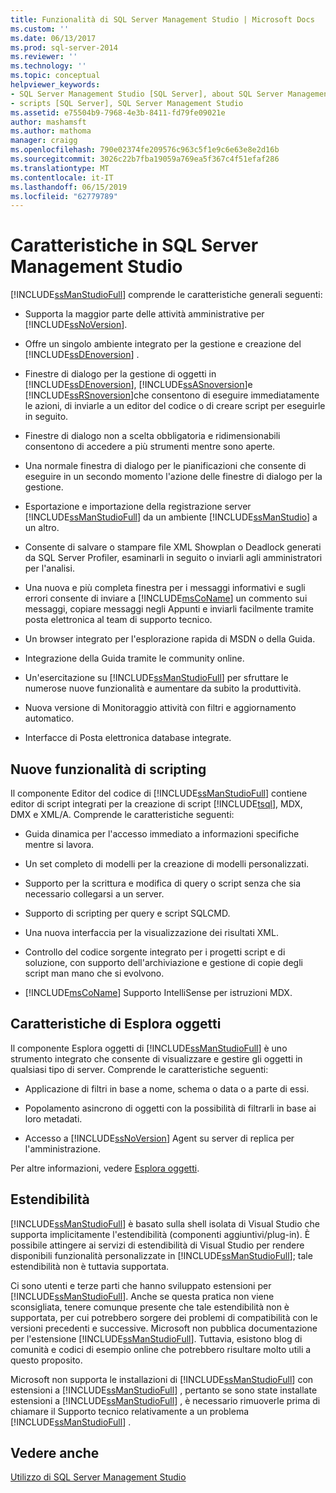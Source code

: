 ```yaml
---
title: Funzionalità di SQL Server Management Studio | Microsoft Docs
ms.custom: ''
ms.date: 06/13/2017
ms.prod: sql-server-2014
ms.reviewer: ''
ms.technology: ''
ms.topic: conceptual
helpviewer_keywords:
- SQL Server Management Studio [SQL Server], about SQL Server Management Studio
- scripts [SQL Server], SQL Server Management Studio
ms.assetid: e75504b9-7968-4e3b-8411-fd79fe09021e
author: mashamsft
ms.author: mathoma
manager: craigg
ms.openlocfilehash: 790e02374fe209576c963c5f1e9c6e63e8e2d16b
ms.sourcegitcommit: 3026c22b7fba19059a769ea5f367c4f51efaf286
ms.translationtype: MT
ms.contentlocale: it-IT
ms.lasthandoff: 06/15/2019
ms.locfileid: "62779789"
---
```

# <a name="features-in-sql-server-management-studio"></a>Caratteristiche in SQL Server Management Studio
  [!INCLUDE[ssManStudioFull](../includes/ssmanstudiofull-md.md)] comprende le caratteristiche generali seguenti:  
  
-   Supporta la maggior parte delle attività amministrative per [!INCLUDE[ssNoVersion](../includes/ssnoversion-md.md)].  
  
-   Offre un singolo ambiente integrato per la gestione e creazione del [!INCLUDE[ssDEnoversion](../includes/ssdenoversion-md.md)] .  
  
-   Finestre di dialogo per la gestione di oggetti in [!INCLUDE[ssDEnoversion](../includes/ssdenoversion-md.md)], [!INCLUDE[ssASnoversion](../includes/ssasnoversion-md.md)]e [!INCLUDE[ssRSnoversion](../includes/ssrsnoversion-md.md)]che consentono di eseguire immediatamente le azioni, di inviarle a un editor del codice o di creare script per eseguirle in seguito.  
  
-   Finestre di dialogo non a scelta obbligatoria e ridimensionabili consentono di accedere a più strumenti mentre sono aperte.  
  
-   Una normale finestra di dialogo per le pianificazioni che consente di eseguire in un secondo momento l'azione delle finestre di dialogo per la gestione.  
  
-   Esportazione e importazione della registrazione server [!INCLUDE[ssManStudioFull](../includes/ssmanstudiofull-md.md)] da un ambiente [!INCLUDE[ssManStudio](../includes/ssmanstudio-md.md)] a un altro.  
  
-   Consente di salvare o stampare file XML Showplan o Deadlock generati da SQL Server Profiler, esaminarli in seguito o inviarli agli amministratori per l'analisi.  
  
-   Una nuova e più completa finestra per i messaggi informativi e sugli errori consente di inviare a [!INCLUDE[msCoName](../includes/msconame-md.md)] un commento sui messaggi, copiare messaggi negli Appunti e inviarli facilmente tramite posta elettronica al team di supporto tecnico.  
  
-   Un browser integrato per l'esplorazione rapida di MSDN o della Guida.  
  
-   Integrazione della Guida tramite le community online.  
  
-   Un'esercitazione su [!INCLUDE[ssManStudioFull](../includes/ssmanstudiofull-md.md)] per sfruttare le numerose nuove funzionalità e aumentare da subito la produttività.  
  
-   Nuova versione di Monitoraggio attività con filtri e aggiornamento automatico.  
  
-   Interfacce di Posta elettronica database integrate.  
  
## <a name="new-scripting-capabilities"></a>Nuove funzionalità di scripting  
 Il componente Editor del codice di [!INCLUDE[ssManStudioFull](../includes/ssmanstudiofull-md.md)] contiene editor di script integrati per la creazione di script [!INCLUDE[tsql](../includes/tsql-md.md)], MDX, DMX e XML/A. Comprende le caratteristiche seguenti:  
  
-   Guida dinamica per l'accesso immediato a informazioni specifiche mentre si lavora.  
  
-   Un set completo di modelli per la creazione di modelli personalizzati.  
  
-   Supporto per la scrittura e modifica di query o script senza che sia necessario collegarsi a un server.  
  
-   Supporto di scripting per query e script SQLCMD.  
  
-   Una nuova interfaccia per la visualizzazione dei risultati XML.  
  
-   Controllo del codice sorgente integrato per i progetti script e di soluzione, con supporto dell'archiviazione e gestione di copie degli script man mano che si evolvono.  
  
-   [!INCLUDE[msCoName](../includes/msconame-md.md)] Supporto IntelliSense per istruzioni MDX.  
  
## <a name="object-explorer-features"></a>Caratteristiche di Esplora oggetti  
 Il componente Esplora oggetti di [!INCLUDE[ssManStudioFull](../includes/ssmanstudiofull-md.md)] è uno strumento integrato che consente di visualizzare e gestire gli oggetti in qualsiasi tipo di server. Comprende le caratteristiche seguenti:  
  
-   Applicazione di filtri in base a nome, schema o data o a parte di essi.  
  
-   Popolamento asincrono di oggetti con la possibilità di filtrarli in base ai loro metadati.  
  
-   Accesso a [!INCLUDE[ssNoVersion](../includes/ssnoversion-md.md)] Agent su server di replica per l'amministrazione.  
  
 Per altre informazioni, vedere [Esplora oggetti](../ssms/object/object-explorer.md).  
  
## <a name="extensibility"></a>Estendibilità  
 [!INCLUDE[ssManStudioFull](../includes/ssmanstudiofull-md.md)] è basato sulla shell isolata di Visual Studio che supporta implicitamente l'estendibilità (componenti aggiuntivi/plug-in). È possibile attingere ai servizi di estendibilità di Visual Studio per rendere disponibili funzionalità personalizzate in [!INCLUDE[ssManStudioFull](../includes/ssmanstudiofull-md.md)]; tale estendibilità non è tuttavia supportata.  
  
 Ci sono utenti e terze parti che hanno sviluppato estensioni per [!INCLUDE[ssManStudioFull](../includes/ssmanstudiofull-md.md)]. Anche se questa pratica non viene sconsigliata, tenere comunque presente che tale estendibilità non è supportata, per cui potrebbero sorgere dei problemi di compatibilità con le versioni precedenti e successive. Microsoft non pubblica documentazione per l'estensione [!INCLUDE[ssManStudioFull](../includes/ssmanstudiofull-md.md)]. Tuttavia, esistono blog di comunità e codici di esempio online che potrebbero risultare molto utili a questo proposito.  
  
 Microsoft non supporta le installazioni di [!INCLUDE[ssManStudioFull](../includes/ssmanstudiofull-md.md)] con estensioni a [!INCLUDE[ssManStudioFull](../includes/ssmanstudiofull-md.md)] , pertanto se sono state installate estensioni a [!INCLUDE[ssManStudioFull](../includes/ssmanstudiofull-md.md)] , è necessario rimuoverle prima di chiamare il Supporto tecnico relativamente a un problema [!INCLUDE[ssManStudioFull](../includes/ssmanstudiofull-md.md)] .  
  
## <a name="see-also"></a>Vedere anche  
 [Utilizzo di SQL Server Management Studio](../database-engine/use-sql-server-management-studio.md)  
  
  
